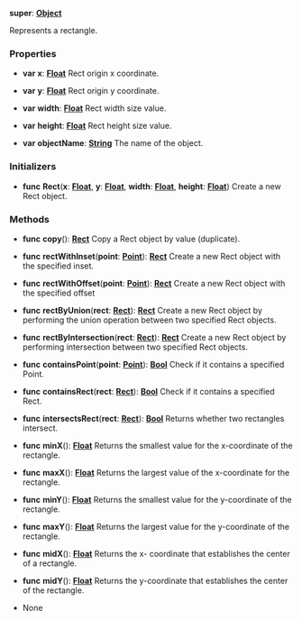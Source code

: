 **super**: **[Object](Object.md)**

Represents a rectangle.

### Properties

* **var** **x**: **[Float](../gravity/float.md)**
Rect origin x coordinate.

* **var** **y**: **[Float](../gravity/float.md)**
Rect origin y coordinate.

* **var** **width**: **[Float](../gravity/float.md)**
Rect width size value.

* **var** **height**: **[Float](../gravity/float.md)**
Rect height size value.

* **var** **objectName**: **[String](../gravity/string.md)**
The name of the object.



### Initializers

* **func** **Rect**(**x**: **[Float](../gravity/float.md)**, **y**: **[Float](../gravity/float.md)**, **width**: **[Float](../gravity/float.md)**, **height**: **[Float](../gravity/float.md)**)
Create a new Rect object.



### Methods

* **func** **copy**(): <strong>[Rect](Rect.md)</strong> 
Copy a Rect object by value (duplicate).

* **func** **rectWithInset**(**point**: **[Point](Point.md)**): <strong>[Rect](Rect.md)</strong> 
Create a new Rect object with the specified inset.

* **func** **rectWithOffset**(**point**: **[Point](Point.md)**): <strong>[Rect](Rect.md)</strong> 
Create a new Rect object with the specified offset

* **func** **rectByUnion**(**rect**: **[Rect](Rect.md)**): <strong>[Rect](Rect.md)</strong> 
Create a new Rect object by performing the union operation between two specified Rect objects.

* **func** **rectByIntersection**(**rect**: **[Rect](Rect.md)**): <strong>[Rect](Rect.md)</strong> 
Create a new Rect object by performing intersection between two specified Rect objects.

* **func** **containsPoint**(**point**: **[Point](Point.md)**): <strong>[Bool](../gravity/bool.md)</strong> 
Check if it contains a specified Point.

* **func** **containsRect**(**rect**: **[Rect](Rect.md)**): <strong>[Bool](../gravity/bool.md)</strong> 
Check if it contains a specified Rect.

* **func** **intersectsRect**(**rect**: **[Rect](Rect.md)**): <strong>[Bool](../gravity/bool.md)</strong> 
Returns whether two rectangles intersect.

* **func** **minX**(): <strong>[Float](../gravity/float.md)</strong> 
Returns the smallest value for the x-coordinate of the rectangle.

* **func** **maxX**(): <strong>[Float](../gravity/float.md)</strong> 
Returns the largest value of the x-coordinate for the rectangle.

* **func** **minY**(): <strong>[Float](../gravity/float.md)</strong> 
Returns the smallest value for the y-coordinate of the rectangle.

* **func** **maxY**(): <strong>[Float](../gravity/float.md)</strong> 
Returns the largest value for the y-coordinate of the rectangle.

* **func** **midX**(): <strong>[Float](../gravity/float.md)</strong> 
Returns the x- coordinate that establishes the center of a rectangle.

* **func** **midY**(): <strong>[Float](../gravity/float.md)</strong> 
Returns the y-coordinate that establishes the center of the rectangle.



* None

